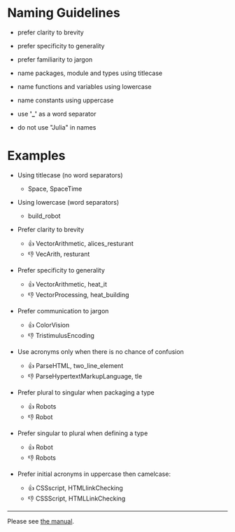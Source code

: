 
# Naming Guidelines

- prefer clarity to brevity   

- prefer specificity to generality    

- prefer familiarity to jargon   

- name packages, module and types using titlecase  

- name functions and variables using lowercase  

- name constants using uppercase  

- use __'\_'__ as a word separator

- do not use "Julia" in names

# Examples

- Using titlecase (no word separators)
  - Space, SpaceTime

- Using lowercase (word separators)
  - build_robot
  
- Prefer clarity to brevity  
  - :thumbsup: VectorArithmetic, alices_resturant
  - :thumbsdown: VecArith, resturant
  
- Prefer specificity to generality  
  - :thumbsup: VectorArithmetic, heat_it
  - :thumbsdown:  VectorProcessing, heat_building

- Prefer communication to jargon  
  - :thumbsup: ColorVision
  - :thumbsdown:  TristimulusEncoding

- Use acronyms only when there is no chance of confusion
  - :thumbsup: ParseHTML, two_line_element
  - :thumbsdown:  ParseHypertextMarkupLanguage, tle

- Prefer plural to singular when packaging a type
  - :thumbsup: Robots
  - :thumbsdown:  Robot

- Prefer singular to plural when defining a type
  - :thumbsup: Robot
  - :thumbsdown:  Robots

- Prefer initial acronyms in uppercase then camelcase:
  - :thumbsup: CSSscript, HTMLlinkChecking
  - :thumbsdown:  CSSScript, HTMLLinkChecking


------  
    
Please see [the manual](http://docs.julialang.org/en/latest/manual/packages/#guidelines-for-naming-a-package).

